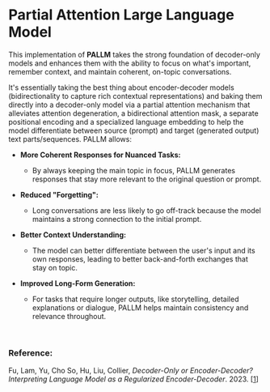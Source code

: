 # Partial Attention Large Language Model

This implementation of **PALLM** takes the strong foundation of decoder-only models and enhances them with the ability to focus on what's important, remember context, and maintain coherent, on-topic conversations.

It's essentially taking the best thing about encoder-decoder models (bidirectionality to capture rich contextual representations) and baking them directly into a decoder-only model via a partial attention mechanism 
that alleviates attention degeneration, a bidirectional attention mask, a separate positional encoding and a specialized language embedding to help the model differentiate between source (prompt) and target 
(generated output) text parts/sequences. PALLM allows:

  - **More Coherent Responses for Nuanced Tasks:**
    - By always keeping the main topic in focus, PALLM generates responses that stay more relevant to the original question or prompt.
      
  - **Reduced "Forgetting":**
    - Long conversations are less likely to go off-track because the model maintains a strong connection to the initial prompt.
      
  - **Better Context Understanding:**
    - The model can better differentiate between the user's input and its own responses, leading to better back-and-forth exchanges that stay on topic.
      
  - **Improved Long-Form Generation:**
    - For tasks that require longer outputs, like storytelling, detailed explanations or dialogue, PALLM helps maintain consistency and relevance throughout.

<br>

### Reference:

Fu, Lam, Yu, Cho So, Hu, Liu,  Collier, *Decoder-Only or Encoder-Decoder? Interpreting Language Model as a Regularized Encoder-Decoder*. 2023. [<a href="https://arxiv.org/pdf/2304.04052" rel="nofollow">1</a></li>]
